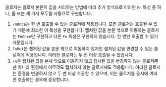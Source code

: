 클로저는 클로저 본문이 값을 처리하는 방법에 따라 추가 방식으로 이러한 `Fn` 특성 중 하나, 둘 또는 세 가지 모두를 자동으로 구현합니다.
1. `FnOnce`는 한 번 호출할 수 있는 클로저에 적용됩니다. 모든 클로저는 호출될 수 있기 때문에 최소한 이 특성을 구현합니다. 캡처된 값을 본문 밖으로 이동하는 클로저는 `FnOnce`만 구현하고 다른 `Fn` 특성은 구현하지 않습니다. 한 번만 호출할 수 있기 때문입니다.
2. `FnMut`은 캡처된 값을 본문 밖으로 이동하지 않지만 캡처된 값을 변경할 수 있는 클로저에 적용됩니다. 이러한 클로저는 두 번 이상 호출될 수 있습니다.
3. `Fn`은 캡처된 값을 본체 밖으로 이동하지 않고 캡처된 값을 변경하지 않는 클로저뿐만 아니라 환경에서 아무것도 캡처하지 않는 클로저에도 적용됩니다. 이러한 클로저는 환경을 변경하지 않고 두 번 이상 호출할 수 있으며, 이는 클로저를 동시에 여러 번 호출하는 경우에 중요합니다.
